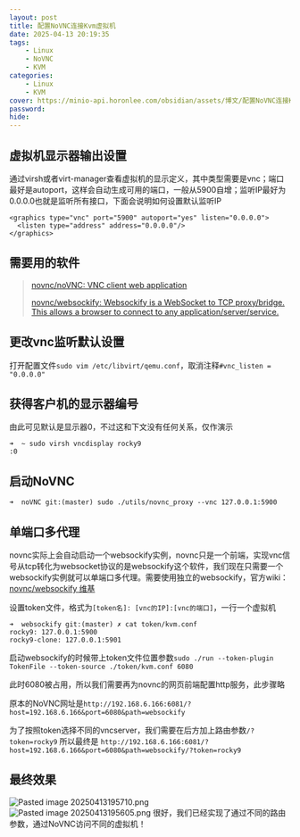 ```yaml
---
layout: post
title: 配置NoVNC连接Kvm虚拟机
date: 2025-04-13 20:19:35
tags: 
    - Linux
    - NoVNC
    - KVM
categories: 
    - Linux
    - KVM
cover: https://minio-api.horonlee.com/obsidian/assets/博文/配置NoVNC连接Kvm虚拟机/IMG-20250918223958116.png
password: 
hide: 
---
```

## 虚拟机显示器输出设置
通过virsh或者virt-manager查看虚拟机的显示定义，其中类型需要是vnc；端口最好是autoport，这样会自动生成可用的端口，一般从5900自增；监听IP最好为0.0.0.0也就是监听所有接口，下面会说明如何设置默认监听IP
```
<graphics type="vnc" port="5900" autoport="yes" listen="0.0.0.0">
  <listen type="address" address="0.0.0.0"/>
</graphics>
```
## 需要用的软件

> [novnc/noVNC: VNC client web application](https://github.com/novnc/noVNC)
> 
> [novnc/websockify: Websockify is a WebSocket to TCP proxy/bridge. This allows a browser to connect to any application/server/service.](https://github.com/novnc/websockify)
## 更改vnc监听默认设置

打开配置文件`sudo vim /etc/libvirt/qemu.conf`，取消注释`#vnc_listen = "0.0.0.0"`
## 获得客户机的显示器编号

由此可见默认是显示器0，不过这和下文没有任何关系，仅作演示
```
➜  ~ sudo virsh vncdisplay rocky9
:0
```
## 启动NoVNC

`➜  noVNC git:(master) sudo ./utils/novnc_proxy --vnc 127.0.0.1:5900`
## 单端口多代理

novnc实际上会自动启动一个websockify实例，novnc只是一个前端，实现vnc信号从tcp转化为websocket协议的是websockify这个软件，我们现在只需要一个websockify实例就可以单端口多代理。需要使用独立的websockify，官方wiki：[novnc/websockify 维基](https://github.com/novnc/websockify/wiki/Token-based-target-selection)

设置token文件，格式为`[token名]: [vnc的IP]:[vnc的端口]`，一行一个虚拟机
```
➜  websockify git:(master) ✗ cat token/kvm.conf
rocky9: 127.0.0.1:5900
rocky9-clone: 127.0.0.1:5901
```
启动websockify的时候带上token文件位置参数`sudo ./run --token-plugin TokenFile --token-source ./token/kvm.conf 6080`

此时6080被占用，所以我们需要再为novnc的网页前端配置http服务，此步骤略

原本的NoVNC网址是`http://192.168.6.166:6081/?host=192.168.6.166&port=6080&path=websockify`

为了按照token选择不同的vncserver，我们需要在后方加上路由参数`/?token=rocky9`
所以最终是
`http://192.168.6.166:6081/?host=192.168.6.166&port=6080&path=websockify/?token=rocky9`
## 最终效果
![Pasted image 20250413195710.png](https://minio-api.horonlee.com/obsidian/assets/博文/配置NoVNC连接Kvm虚拟机/IMG-20250916163419195.png)
![Pasted image 20250413195605.png](https://minio-api.horonlee.com/obsidian/assets/博文/配置NoVNC连接Kvm虚拟机/IMG-20250916163423756.png)
很好，我们已经实现了通过不同的路由参数，通过NoVNC访问不同的虚拟机！